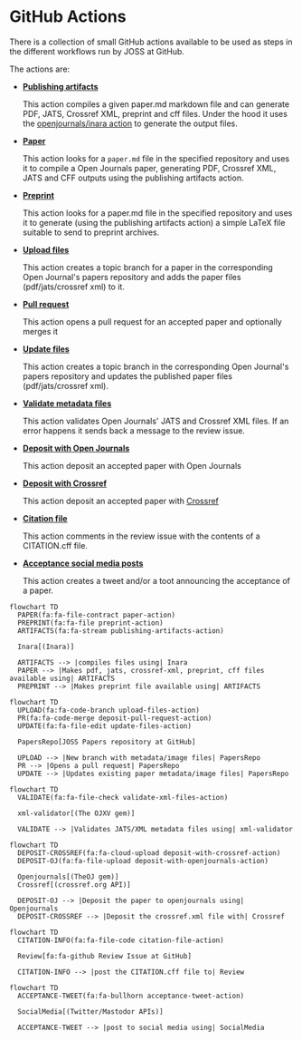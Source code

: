 # GitHub Actions

There is a collection of small GitHub actions available to be used as steps in the different workflows run by JOSS at GitHub.

The actions are:

* **[Publishing artifacts](https://github.com/xuanxu/publishing-artifacts-action)**

    This action compiles a given paper.md markdown file and can generate PDF, JATS, Crossref XML, preprint and cff files.
    Under the hood it uses the [openjournals/inara action](https://github.com/openjournals/inara) to generate the output files.

* **[Paper](https://github.com/xuanxu/paper-action)**

    This action looks for a `paper.md` file in the specified repository and uses it to compile a Open Journals paper, generating PDF, Crossref XML, JATS and CFF outputs using the publishing artifacts action.

* **[Preprint](https://github.com/xuanxu/preprint-action)**

    This action looks for a paper.md file in the specified repository and uses it to generate (using the publishing artifacts action) a simple LaTeX file suitable to send to preprint archives.

* **[Upload files](https://github.com/xuanxu/upload-files-action)**

    This action creates a topic branch for a paper in the corresponding Open Journal's papers repository and adds the paper files (pdf/jats/crossref xml) to it.

* **[Pull request](https://github.com/xuanxu/deposit-pull-request-action)**

    This action opens a pull request for an accepted paper and optionally merges it

* **[Update files](https://github.com/xuanxu/update-files-action)**

    This action creates a topic branch in the corresponding Open Journal's papers repository and updates the published paper files (pdf/jats/crossref xml).

* **[Validate metadata files](https://github.com/xuanxu/validate-xml-files-action)**

    This action validates Open Journals' JATS and Crossref XML files. If an error happens it sends back a message to the review issue.

* **[Deposit with Open Journals](https://github.com/xuanxu/deposit-with-openjournals-action)**

    This action deposit an accepted paper with Open Journals

* **[Deposit with Crossref](https://github.com/xuanxu/deposit-with-crossref-action)**

    This action deposit an accepted paper with [Crossref](https://www.crossref.org/)

* **[Citation file](https://github.com/xuanxu/citation-file-action)**

    This action comments in the review issue with the contents of a CITATION.cff file.

* **[Acceptance social media posts](https://github.com/xuanxu/acceptance-tweet-action)**

    This action creates a tweet and/or a toot announcing the acceptance of a paper.



```mermaid
flowchart TD
  PAPER(fa:fa-file-contract paper-action)
  PREPRINT(fa:fa-file preprint-action)
  ARTIFACTS(fa:fa-stream publishing-artifacts-action)
    
  Inara[(Inara)]    

  ARTIFACTS --> |compiles files using| Inara
  PAPER --> |Makes pdf, jats, crossref-xml, preprint, cff files available using| ARTIFACTS
  PREPRINT --> |Makes preprint file available using| ARTIFACTS
```

```mermaid
flowchart TD
  UPLOAD(fa:fa-code-branch upload-files-action)
  PR(fa:fa-code-merge deposit-pull-request-action)
  UPDATE(fa:fa-file-edit update-files-action)
   
  PapersRepo[JOSS Papers repository at GitHub]

  UPLOAD --> |New branch with metadata/image files| PapersRepo
  PR --> |Opens a pull request| PapersRepo
  UPDATE --> |Updates existing paper metadata/image files| PapersRepo
```

```mermaid
flowchart TD
  VALIDATE(fa:fa-file-check validate-xml-files-action)
   
  xml-validator[(The OJXV gem)]

  VALIDATE --> |Validates JATS/XML metadata files using| xml-validator
```

```mermaid
flowchart TD
  DEPOSIT-CROSSREF(fa:fa-cloud-upload deposit-with-crossref-action)
  DEPOSIT-OJ(fa:fa-file-upload deposit-with-openjournals-action)
  
  Openjournals[(TheOJ gem)]
  Crossref[(crossref.org API)]
    
  DEPOSIT-OJ --> |Deposit the paper to openjournals using| Openjournals
  DEPOSIT-CROSSREF --> |Deposit the crossref.xml file with| Crossref
```

```mermaid
flowchart TD
  CITATION-INFO(fa:fa-file-code citation-file-action)
   
  Review[fa:fa-github Review Issue at GitHub]
   
  CITATION-INFO --> |post the CITATION.cff file to| Review
```

```mermaid
flowchart TD
  ACCEPTANCE-TWEET(fa:fa-bullhorn acceptance-tweet-action)
  
  SocialMedia[(Twitter/Mastodor APIs)]
  
  ACCEPTANCE-TWEET --> |post to social media using| SocialMedia
```

    
